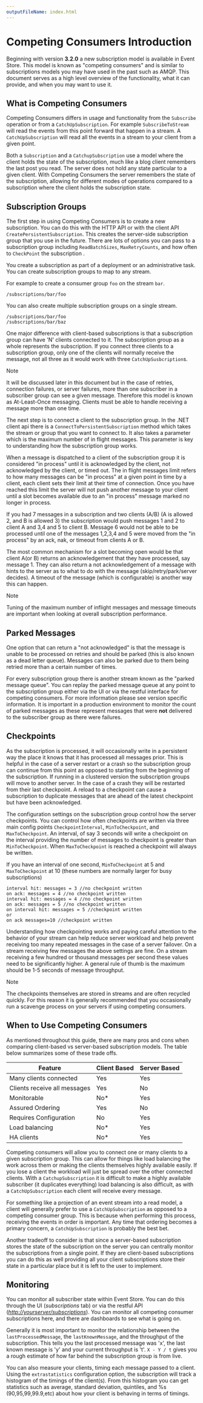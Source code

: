 ```yaml
---
outputFileName: index.html
---
```


# Competing Consumers Introduction

Beginning with version **3.2.0** a new subscription model is available in Event Store. This model is known as "competing consumers" and is similar to subscriptions models you may have used in the past such as AMQP. This document serves as a high level overview of the functionality, what it can provide, and when you may want to use it.

## What is Competing Consumers

Competing Consumers differs in usage and functionality from the `Subscribe` operation or from a `CatchUpSubscription`. <!-- TODO: We han't mentioned this yet, is this subscribe? --> For example `SubscribeToStream` will read the events from this point forward that happen in a stream. A `CatchUpSubscription` will read all the events in a stream to your client from a given point.

Both a `Subscription` and a `CatchupSubscription` use a model where the client holds the state of the subscription, much like a blog client remembers the last post you read. The server does not hold any state particular to a given client. With Competing Consumers the server remembers the state of the subscription, allowing for different modes of operations compared to a subscription where the client holds the subscription state. <!-- TODO: Is this repetetive? -->

## Subscription Groups

The first step in using Competing Consumers is to create a new subscription. You can do this with the HTTP API or with the client API `CreatePersistentSubscription`. This creates the server-side subscription group that you use in the future. There are lots of options you can pass to a subscription group including `ReadBatchSizes`, `MaxRetryCounts`, and how often to `CheckPoint` the subscription <!-- TODO: Should the others also have brief explanations -->.

You create a subscription as part of a deployment or an administrative task. You can create subscription groups to map to any stream.

For example to create a consumer group `foo` on the stream `bar`.

<!-- TODO: What specificslly is this an example of? -->

```http
/subscriptions/bar/foo
```

You can also create multiple subscription groups on a single stream.

```http
/subscriptions/bar/foo
/subscriptions/bar/baz
```

One major difference with client-based subscriptions is that a subscription group can have 'N' clients connected to it. The subscription group as a whole represents the subscription. If you connect three clients to a subscription group, only one of the clients will normally receive the message, not all three as it would work with three `CatchUpSusbcription`s.

<!-- TODO: Is this necessary? -->

> [!NOTE]
> It will be discussed later in this document but in the case of retries, connection failures, or server failures, more than one subscriber in a subscriber group can see a given message. Therefore this model is known as At-Least-Once messaging. Clients must be able to handle receiving a message more than one time.

The next step is to connect a client to the subscription group. In the .NET client api there is a `ConnectToPersistentSubscription` method  which takes the stream or group that you want to connect to. It also takes a parameter which is the maximum number of in flight messages. This parameter is key to understanding how the subscription group works.

When a message is dispatched to a client of the subscription group it is considered "in process" until it is acknowledged by the client, not acknowledged by the client, or timed out. The in flight messages limit refers to how many messages can be "in process" at a given point in time by a client, each client sets their limit at their time of connection. Once you have reached this limit the server will not push another message to your client until a slot becomes available due to an "in process" message marked no longer in process.

If you had 7 messages in a subscription and two clients (A/B) (A is allowed 2, and B is allowed 3) the subscription would push messages 1 and 2 to client A and 3,4 and 5 to client B. Message 6 would not be able to be processed until one of the messages 1,2,3,4 and 5 were moved from the "in process" by an ack, nak, or timeout from clients A or B.

The most common mechanism for a slot becoming open would be that client A(or B) returns an acknowledgement that they have processed, say message 1. They can also return a not acknowledgement of a message with hints to the server as to what to do with the message (skip/retry/park/server decides). A timeout of the message (which is configurable) is another way this can happen.

> [!NOTE]
> Tuning of the maximum number of inflight messages and message timeouts are important when looking at overall subscription performance.

## Parked Messages

One option that can return a "not acknowledged" is that the message is unable to be processed on retries and should be parked (this is also known as a dead letter queue). Messages can also be parked due to them being retried more than a certain number of times.

For every subscription group there is another stream known as the "parked message queue". You can replay the parked message queue at any point to the subscription group either via the UI or via the restful interface for competing consumers. For more information please see version specific information<!-- how can this be more useful -->. It is important in a production environment to monitor the count of parked messages as these represent messages that were **not** delivered to the subscriber group as there were failures.

## Checkpoints

As the subscription is processed, it will occasionally write in a persistent way the place it knows that it has processed all messages prior. This is helpful in the case of a server restart or a crash so the subscription group can continue from this point as opposed to starting from the beginning of the subscription. If running in a clustered version the subscription groups will move to another server. In the case of a crash they will be restarted from their last checkpoint. A reload to a checkpoint can cause a subscription to duplicate messages that are ahead of the latest checkpoint but have been acknowledged.

The configuration settings on the subscription group control how the server checkpoints. You can control how often checkpoints are written via three main config points `CheckpointInterval`, `MinToCheckpoint`, and `MaxToCheckpoint`. An interval, of say 3 seconds will write a checkpoint on the interval providing the number of messages to checkpoint is greater than `MinToCheckpoint`. When `MaxToCheckpoint` is reached a checkpoint will always be written.

If you have an interval of one second, `MinToCheckpoint` at 5 and `MaxToCheckpoint` at 10 (these numbers are normally larger for busy subscriptions)

```text
interval hit: messages = 3 //no checkpoint written
on ack: messages = 4 //no checkpoint written
interval hit: messages = 4 //no checkpoint written
on ack: messages = 5 //no checkpoint written
on interval hit: messages = 5 //checkpoint written
or
on ack messages=10 //checkpoint written
```

Understanding how checkpointing works and paying careful attention to the behavior of your stream can help reduce server workload and help prevent receiving too many repeated messages in the case of a server failover. On a stream receiving few messages the above settings are fine. On a stream receiving a few hundred or thousand messages per second these values need to be significantly higher. A general rule of thumb is the maximum should be 1-5 seconds of message throughput.

> [!NOTE]
> The checkpoints themselves are stored in streams and are often recycled quickly. For this reason it is generally recommended that you occasionally run a scavenge process on your servers if using competing consumers.

## When to Use Competing Consumers

As mentioned throughout this guide, there are many pros and cons when comparing client-based vs server-based subscription models. The table below summarizes some of these trade offs.

<table>
    <thead>
        <tr>
            <th>Feature</th>
            <th>Client Based</th>
            <th>Server Based</th>
        </tr>
    </thead>
    <tbody>
        <tr>
            <td>Many clients connected</td>
            <td>Yes</td>
            <td>Yes</td>
        </tr>
        <tr>
            <td>Clients receive all messages</td>
            <td>Yes</td>
            <td>No</td>
        </tr>
        <tr>
            <td>Monitorable</td>
            <td>No*</td>
            <td>Yes</td>
        </tr>        
        <tr>
            <td>Assured Ordering</td>
            <td>Yes</td>
            <td>No</td>
        </tr>
        <tr>
            <td>Requires Configuration</td>
            <td>No</td>
            <td>Yes</td>
        </tr>        
        <tr>
            <td>Load balancing</td>
            <td>No*</td>
            <td>Yes</td>
        </tr>
        <tr>
            <td>HA clients</td>
            <td>No*</td>
            <td>Yes</td>
        </tr>
    </tbody>
</table>

Competing consumers will allow you to connect one or many clients to a given subscription group. This can allow for things like load balancing the work across them or making the clients themselves highly available easily. If you lose a client the workload will just be spread over the other connected clients. With a `CatchupSubscription` it is difficult to make a highly available subscriber (it duplicates everything) load balancing is also difficult, as with a `CatchUpSubscription` each client will receive every message.

For something like a projection of an event stream into a read model, a client will generally prefer to use a `CatchUpSubscription` as opposed to a competing consumer group. This is because when performing this process, receiving the events in order is important. Any time that ordering becomes a primary concern, a `CatchUpSubscription` is probably the best bet.

Another tradeoff to consider is that since a server-based subscription stores the state of the subscription on the server you can centrally monitor the subscriptions from a single point. If they are client-based subscriptions you can do this as well providing all your client subscriptions store their state in a particular place but it is left to the user to implement.

## Monitoring

You can monitor all subscriber state within Event Store. You can do this through the UI (_subscriptions_ tab) or via the restful API (_<http://yourserver/subscriptions>_). You can monitor all competing consumer subscriptions here, and there are dashboards to see what is going on.

Generally it is most important to monitor the relationship between the `lastProcessedMessage`, the `lastKnownMessage`, and the throughput of the subscription. This tells you the last processed message was 'x', the last known message is 'y' and your current throughput is 't'. `X - Y / t` gives you a rough estimate of how far behind the subscription group is from live.

You can also measure your clients, timing each message passed to a client. Using the `extrastatistics` configuration option, the subscription will track a histogram of the timings of the client(s). From this histogram you can get statistics such as average, standard deviation, quintiles, and %s (90,95,99,99.9,etc) about how your client is behaving in terms of timings.
